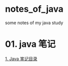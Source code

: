 # notes_of_java
some notes of my java study

# 01. java 笔记
<a href="https://github.com/leon9dragon/notes_of_java/tree/master/01.java_notes">1. Java 笔记目录</a>
<a href="D:\GitRepo\notes_of_java\99.images\20200323084923.png">
